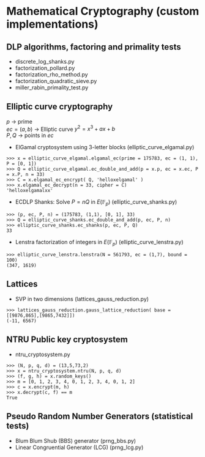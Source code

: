 # Mathematical Cryptography (custom implementations)
 
## DLP algorithms, factoring and primality tests
- discrete_log_shanks.py  
- factorization_pollard.py  
- factorization_rho_method.py  
- factorization_quadratic_sieve.py  
- miller_rabin_primality_test.py

## Elliptic curve cryptography
$p$ $\rightarrow$ prime  
$ec = (a,b)$ $\rightarrow$ Elliptic curve $y^2=x^3+ax+b$  
$P, Q$ $\rightarrow$ points in $ec$

- ElGamal cryptosystem using 3-letter blocks (elliptic_curve_elgamal.py) 
```
>>> x = elliptic_curve_elgamal.elgamal_ec(prime = 175783, ec = (1, 1), P = [0, 1])
>>> Q = elliptic_curve_elgamal.ec_double_and_add(p = x.p, ec = x.ec, P = x.P, n = 33)
>>> C = x.elgamal_ec_encrypt( Q, 'helloxelgamal' )
>>> x.elgamal_ec_decrypt(n = 33, cipher = C)
'helloxelgamalxx'
```
- ECDLP Shanks: Solve $P = nQ$ in $E(\mathbb F_p)$ (elliptic_curve_shanks.py)  

```
>>> (p, ec, P, n) = (175783, (1,1), [0, 1], 33)
>>> Q = elliptic_curve_shanks.ec_double_and_add(p, ec, P, n)
>>> elliptic_curve_shanks.ec_shanks(p, ec, P, Q)
33
```
- Lenstra factorization of integers in $E(\mathbb F_p)$ (elliptic_curve_lenstra.py)
```
>>> elliptic_curve_lenstra.lenstra(N = 561793, ec = (1,7), bound = 100)
(347, 1619)
```
## Lattices 
-  SVP in two dimensions (lattices_gauss_reduction.py)
```
>>> lattices_gauss_reduction.gauss_lattice_reduction( base = [[9876,865],[9865,7432]])
(-11, 6567)
```

## NTRU Public key cryptosystem
- ntru_cryptosystem.py
```
>>> (N, p, q, d) = (13,5,73,2)
>>> x = ntru_cryptosystem.ntru(N, p, q, d)
>>> (f, g, h) = x.random_keys()
>>> m = [0, 1, 2, 3, 4, 0, 1, 2, 3, 4, 0, 1, 2]
>>> c = x.encrypt(m, h)
>>> x.decrypt(c, f) == m
True
```

## Pseudo Random Number Generators (statistical tests)
- Blum Blum Shub (BBS) generator (prng_bbs.py)  
- Linear Congruential Generator (LCG) (prng_lcg.py)

